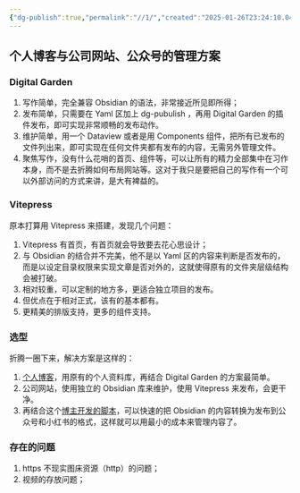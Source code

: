 ```yaml
---
{"dg-publish":true,"permalink":"//1/","created":"2025-01-26T23:24:10.045+08:00","updated":"2025-01-27T14:35:55.973+08:00"}
---
```



## 个人博客与公司网站、公众号的管理方案

### Digital Garden

1. 写作简单，完全兼容 Obsidian 的语法，非常接近所见即所得；
2. 发布简单，只需要在 Yaml 区加上 dg-pubulish ，再用 Digital Garden 的插件发布，即可实现非常顺畅的发布动作。
3. 维护简单，用一个 Dataview 或者是用 Components 组件，把所有已发布的文件列出来，即可实现在任何文件夹都有发布的内容，无需另外管理文件。
4. 聚焦写作，没有什么花哨的首页、组件等，可以让所有的精力全部集中在习作本身，而不是去折腾如何布局网站等。这对于我只是要把自己的写作有一个可以外部访问的方式来讲，是大有裨益的。

### Vitepress

原本打算用 Vitepress 来搭建，发现几个问题：
1. Vitepress 有首页，有首页就会导致要去花心思设计；
2. 与 Obsidian 的结合并不完美，他不是以 Yaml 区的内容来判断是否发布的，而是以设定目录权限来实现文章是否对外的，这就使得原有的文件夹层级结构会被打破。
3. 相对较重，可以定制的地方多，更适合独立项目的发布。
4. 但优点在于相对正式，该有的基本都有。
5. 更精美的排版支持，更多的组件支持。

### 选型

折腾一圈下来，解决方案是这样的：
1. [个人博客](https://tingstower.vercel.app)，用原有的个人资料库，再结合 Digital Garden 的方案最简单。
2. 公司网站，使用独立的 Obsidian 库来维护，使用 Vitepress 来发布，会更干净。
3. 再结合这个[博主开发的脚本]([bilibili.com/video/BV1opfkYPE8V/?buvid=XU838648031EDBCA5347F9C32478A15784EA2&from_spmid=default-value&is_story_h5=false&mid=95f1Qk8nhrc57RLsN0arIA%3D%3D&p=1&plat_id=114&share_from=ugc&share_medium=android&share_plat=android&share_session_id=a712e7d6-73aa-405a-af5d-06b8f4a0bf3d&share_source=WEIXIN&share_tag=s_i&spmid=united.player-video-detail.0.0&timestamp=1737903530&unique_k=mQsDeML&up_id=397511870](https://www.bilibili.com/video/BV1opfkYPE8V/?buvid=XU838648031EDBCA5347F9C32478A15784EA2&from_spmid=default-value&is_story_h5=false&mid=95f1Qk8nhrc57RLsN0arIA%3D%3D&p=1&plat_id=114&share_from=ugc&share_medium=android&share_plat=android&share_session_id=a712e7d6-73aa-405a-af5d-06b8f4a0bf3d&share_source=WEIXIN&share_tag=s_i&spmid=united.player-video-detail.0.0&timestamp=1737903530&unique_k=mQsDeML&up_id=397511870))，可以快速的把 Obsidian 的内容转换为发布到公众号和小红书的格式，这样就可以用最小的成本来管理内容了。

### 存在的问题

1. https 不现实图床资源（http）的问题；
2. 视频的存放问题；
